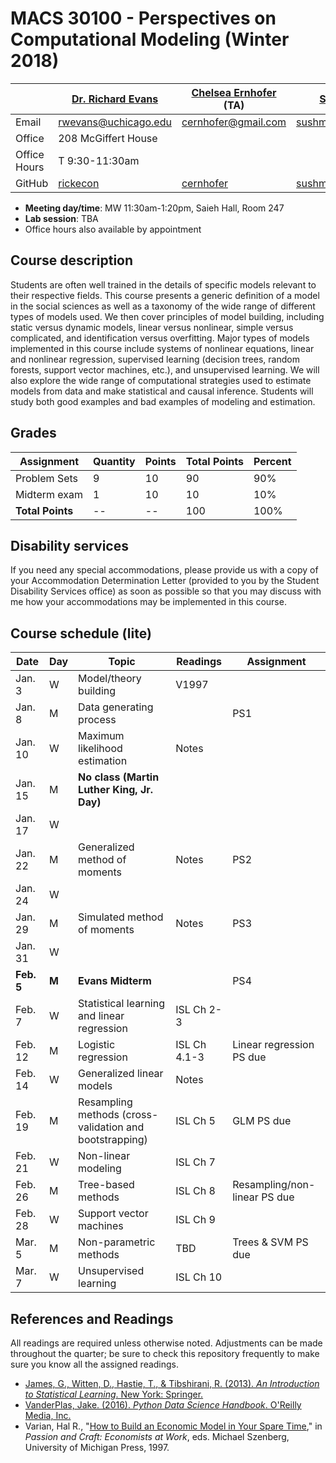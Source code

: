# MACS 30100 - Perspectives on Computational Modeling (Winter 2018)

|  | [Dr. Richard Evans](https://sites.google.com/site/rickecon/) | [Chelsea Ernhofer]() (TA) | [Sushmita Gopalan]() (TA) |
|--------------|--------------------------------------------------------------|----------------------------------------------------|----------------------------------------------------------------------------|
| Email | rwevans@uchicago.edu | cernhofer@gmail.com | sushmitavgopalan@uchicago.edu |
| Office | 208 McGiffert House |  |  |
| Office Hours | T 9:30-11:30am |  |  |
| GitHub | [rickecon](https://github.com/rickecon) | [cernhofer](https://github.com/cernhofer) | [sushmitavgopalan16](https://github.com/sushmitavgopalan16) |

* **Meeting day/time**: MW 11:30am-1:20pm, Saieh Hall, Room 247
* **Lab session**: TBA
* Office hours also available by appointment

## Course description

Students are often well trained in the details of specific models relevant to their respective fields. This course presents a generic definition of a model in the social sciences as well as a taxonomy of the wide range of different types of models used. We then cover principles of model building, including static versus dynamic models, linear versus nonlinear, simple versus complicated, and identification versus overfitting. Major types of models implemented in this course include systems of nonlinear equations, linear and nonlinear regression, supervised learning (decision trees, random forests, support vector machines, etc.), and unsupervised learning. We will also explore the wide range of computational strategies used to estimate models from data and make statistical and causal inference. Students will study both good examples and bad examples of modeling and estimation.

## Grades

| Assignment           | Quantity | Points | Total Points | Percent |
|----------------------|----------|--------|--------------|---------|
| Problem Sets   | 9        | 10     | 90           | 90%      |
| Midterm exam        | 1        | 10     | 10           | 10%      |
| **Total Points**     | --    | --  | 100        | 100%  |

## Disability services

If you need any special accommodations, please provide us with a copy of your Accommodation Determination Letter (provided to you by the Student Disability Services office) as soon as possible so that you may discuss with me how your accommodations may be implemented in this course.

## Course schedule (lite)

| Date | Day | Topic | Readings | Assignment |
|------------|-------|---------------------------------------------------------|--------------|------------------------------|
| Jan.  3 | W | Model/theory building | V1997 |  |
| Jan.  8 | M | Data generating process |  | PS1 |
| Jan. 10 | W | Maximum likelihood estimation | Notes |  |
| Jan. 15 | M | **No class (Martin Luther King, Jr. Day)** |  |  |
| Jan. 17 | W |  |  |  |
| Jan. 22 | M | Generalized method of moments | Notes | PS2 |
| Jan. 24 | W |  |  |  |
| Jan. 29 | M | Simulated method of moments | Notes | PS3 |
| Jan. 31 | W |  |  |  |
| **Feb. 5** | **M** | **Evans Midterm** |  | PS4 |
| Feb.  7 | W | Statistical learning and linear regression | ISL Ch 2-3 |  |
| Feb. 12 | M | Logistic regression | ISL Ch 4.1-3 | Linear regression PS due |
| Feb. 14 | W | Generalized linear models | Notes |  |
| Feb. 19 | M | Resampling methods (cross-validation and bootstrapping) | ISL Ch 5 | GLM PS due |
| Feb. 21 | W | Non-linear modeling | ISL Ch 7 |  |
| Feb. 26 | M | Tree-based methods | ISL Ch 8 | Resampling/non-linear PS due |
| Feb. 28 | W | Support vector machines | ISL Ch 9 |  |
| Mar.  5 | M | Non-parametric methods | TBD | Trees & SVM PS due |
| Mar.  7 | W | Unsupervised learning | ISL Ch 10 |  |

## References and Readings ##

All readings are required unless otherwise noted. Adjustments can be made throughout the quarter; be sure to check this repository frequently to make sure you know all the assigned readings.

* [James, G., Witten, D., Hastie, T., & Tibshirani, R. (2013). *An Introduction to Statistical Learning*. New York: Springer.](http://link.springer.com.proxy.uchicago.edu/book/10.1007%2F978-1-4614-7138-7)
* [VanderPlas, Jake. (2016). *Python Data Science Handbook*. O'Reilly Media, Inc.](http://proquestcombo.safaribooksonline.com.proxy.uchicago.edu/book/programming/python/9781491912126)
* Varian, Hal R., "[How to Build an Economic Model in Your Spare Time](http://people.ischool.berkeley.edu/~hal/Papers/how.pdf)," in *Passion and Craft: Economists at Work*, eds. Michael Szenberg, University of Michigan Press, 1997.



